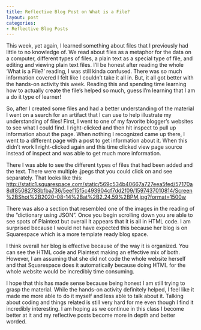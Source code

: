 ```yaml
---
title: Reflective Blog Post on What is a File?
layout: post
categories:
- Reflective Blog Posts
---
```

This week, yet again, I learned something about files that I previously had little to no knowledge of. We read about files as a metaphor for the data on a computer, different types of files, a plain text as a special type of file, and editing and viewing plain text files. I’ll be honest after reading the whole ‘What is a File?’ reading, I was still kinda confused. There was so much information covered I felt like I couldn’t take it all in. But, it all got better with the hands-on activity this week. Reading this and spending time learning how to actually create the file’s helped so much, guess I’m learning that I am a do it type of learner! 

So, after I created some files and had a better understanding of the material I went on a search for an artifact that I can use to help illustrate my understanding of files! First, I went to one of my favorite blogger’s websites to see what I could find. I right-clicked and then hit inspect to pull up information about the page. When nothing I recognized came up there, I went to a different page with a post to get information about it. When this didn’t work I right-clicked again and this time clicked view page source instead of inspect and was able to get much more information.

There I was able to see the different types of files that had been added and the text. There were multiple .jpegs that you could click on and see separately. That looks like this: http://static1.squarespace.com/static/569c534b40667a727eea5fed/57170a8df85082783bfba736/5eef15f5c493904cf7dd2f09/1597437010814/Screen%2BShot%2B2020-08-14%2Bat%2B2.24.59%2BPM.jpg?format=1500w

There was also a section that resembled one of the images in the reading of the “dictionary using JSON”. Once you begin scrolling down you are able to see spots of Plaintext but overall it appears that it is all in HTML code. I am surprised because I would not have expected this because her blog is on Squarespace which is a more template ready blog space. 

I think overall her blog is effective because of the way it is organized. You can see the HTML code and Plaintext making an effective mix of both. However, I am assuming that she did not code the whole website herself and that Squarespace does it automatically because doing HTML for the whole website would be incredibly time consuming. 

I hope that this has made sense because being honest I am still trying to grasp the material. While the hands-on activity definitely helped, I feel like it made me more able to do it myself and less able to talk about it. Talking about coding and things related is still very hard for me even though I find it incredibly interesting. I am hoping as we continue in this class I become better at it and my reflective posts become more in depth and better worded. 
